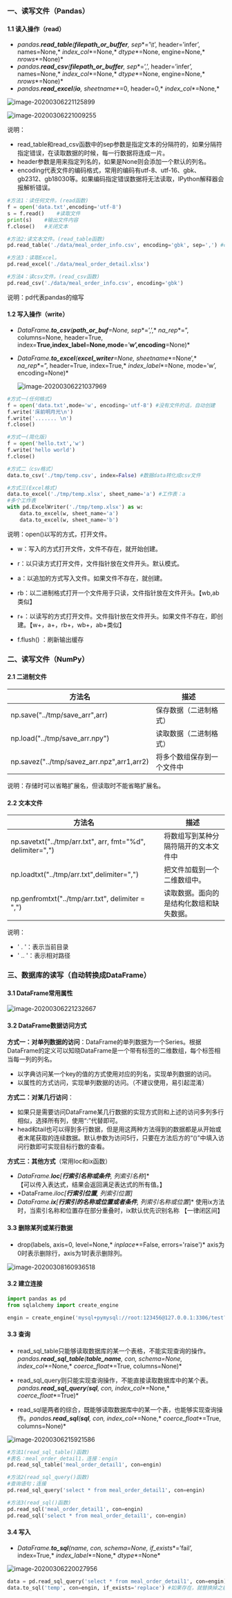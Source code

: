 ### 一、读写文件（Pandas）

#### 1.1 读入操作（read）

- *pandas.***read_table***(**filepath_or_buffer**,* *sep**=’\t’, header=’infer’, names=None,* *index_col**=None,* *dtype**=None, engine=None,* *nrows**=None)*
- *pandas.***read_csv***(**filepath_or_buffer**,* *sep**=’,’, header=’infer’, names=None,* *index_col**=None,* *dtype**=None, engine=None,* *nrows**=None)*
- *pandas.***read_excel***(**io**,* *sheetname**=0, header=0,* *index_col**=None,* 

![image-20200306221125899](C:\Users\tiger\AppData\Roaming\Typora\typora-user-images\image-20200306221125899.png)

![image-20200306221009255](C:\Users\tiger\AppData\Roaming\Typora\typora-user-images\image-20200306221009255.png)

说明：

- read_table和read_csv函数中的sep参数是指定文本的分隔符的，如果分隔符指定错误，在读取数据的时候，每一行数据将连成一片。
- header参数是用来指定列名的，如果是None则会添加一个默认的列名。
- encoding代表文件的编码格式，常用的编码有utf-8、utf-16、gbk、gb2312、gb18030等。如果编码指定错误数据将无法读取，IPython解释器会报解析错误。

```python
#方法1：读任何文件。(read函数)
f = open('data.txt',encoding='utf-8')
s = f.read()	#读取文件
print(s)    #输出文件内容
f.close()	#关闭文本

#方法2:读文本文件。(read_table函数)
pd.read_table('./data/meal_order_info.csv', encoding='gbk', sep=',') #csv默认分隔符为逗号,

#方法3：读取Excel。
pd.read_excel('./data/meal_order_detail.xlsx')

#方法4：读csv文件。(read_csv函数)
pd.read_csv('./data/meal_order_info.csv', encoding='gbk')
```

说明：pd代表pandas的缩写



#### 1.2 写入操作（write）

- *DataFrame.***to_csv***(**path_or_buf**=None,* *sep**=’,’,* *na_rep**=”, columns=None, header=True, index=**True,index_label**=**None,mode**=’**w’,encoding**=None)*

- *DataFrame.***to_excel***(**excel_writer**=None,* *sheetname**=None’,* *na_rep**=”, header=True, index=True,* *index_label**=None, mode=’w’, encoding=None)*

  

  ![image-20200306221037969](C:\Users\tiger\AppData\Roaming\Typora\typora-user-images\image-20200306221037969.png)

```python
#方式一(任何格式)
f = open('data.txt',mode='w', encoding='utf-8') #没有文件的话，自动创建
f.write('床前明月光\n')
f.write('....... \n')
f.close()

#方式一(简化版)
f = open('hello.txt','w')
f.write('hello world')
f.close()

#方式二（csv格式）
data.to_csv('./tmp/temp.csv', index=False) #数据data转化成csv文件

#方式三(Excel格式)
data.to_excel('./tmp/temp.xlsx', sheet_name='a') #工作表：a
#多个工作表
with pd.ExcelWriter('./tmp/temp.xlsx') as w:
    data.to_excel(w, sheet_name='a')
    data.to_excel(w, sheet_name='b')
```

 说明：open()以写的方式，打开文件。

- w：写入的方式打开文件，文件不存在，就开始创建。

- r：以只读方式打开文件，文件指针放在文件开头。默认模式。

- a：以追加的方式写入文件。如果文件不存在，就创建。

- rb：以二进制格式打开一个文件用于只读，文件指针放在文件开头。【wb,ab类似】

- r+：以读写的方式打开文件。文件指针放在文件开头。如果文件不存在，即创建。【w+，a+，rb+，wb+，ab+类似】

- f.flush() ：刷新输出缓存



### 二、读写文件（NumPy）

#### 2.1 二进制文件

| 方法名                                     | 描述                       |
| ------------------------------------------ | -------------------------- |
| np.save("../tmp/save_arr",arr)             | 保存数据（二进制格式）     |
| np.load("../tmp/save_arr.npy")             | 读取数据（二进制格式）     |
| np.savez("../tmp/savez_arr.npz",arr1,arr2) | 将多个数组保存到一个文件中 |

说明：存储时可以省略扩展名，但读取时不能省略扩展名。

#### 2.2 文本文件

| 方法名                                                     | 描述                                     |
| ---------------------------------------------------------- | ---------------------------------------- |
| np.savetxt("../tmp/arr.txt", arr, fmt="%d", delimiter=",") | 将数组写到某种分隔符隔开的文本文件中     |
| np.loadtxt("../tmp/arr.txt",delimiter=",")                 | 把文件加载到一个二维数组中。             |
| np.genfromtxt("../tmp/arr.txt", delimiter = ",")           | 读取数据。面向的是结构化数组和缺失数据。 |

说明：

- ' . '：表示当前目录
- ' .. '：表示相对路径







### 三、数据库的读写（自动转换成DataFrame）

#### 3.1 DataFrame常用属性

![image-20200306221232667](C:\Users\tiger\AppData\Roaming\Typora\typora-user-images\image-20200306221232667.png)

#### 3.2 DataFrame数据访问方式

**方式一：对单列数据的访问**：DataFrame的单列数据为一个Series。根据DataFrame的定义可以知晓DataFrame是一个带有标签的二维数组，每个标签相当每一列的列名。

- 以字典访问某一个key的值的方式使用对应的列名，实现单列数据的访问。
- 以属性的方式访问，实现单列数据的访问。（不建议使用，易引起混淆）

**方式二：对某几行访问**：

- 如果只是需要访问DataFrame某几行数据的实现方式则和上述的访问多列多行相似，选择所有列，使用“:”代替即可。
- head和tail也可以得到多行数据，但是用这两种方法得到的数据都是从开始或者末尾获取的连续数据。默认参数为访问5行，只要在方法后方的“()”中填入访问行数即可实现目标行数的查看。

**方式三：其他方式**（常用loc和ix函数）

- *DataFrame.***loc**[**行索引名称或条件**,* *列索引名称**]*     
  【可以传入表达式，结果会返回满足表达式的所有值。】
- *DataFrame.***iloc[**行索引位置**,* *列索引位置**]*
- *DataFrame.***ix**[**行索引的名称或位置或者条件**,* *列索引名称或位置**]*
  使用ix方法时，当索引名称和位置存在部分重叠时，ix默认优先识别名称 【一律闭区间】

#### 3.3 删除某列或某行数据

- drop(labels, axis=0, level=None,* *inplace**=False, errors='raise')*
  axis为0时表示删除行，axis为1时表示删除列。

![image-20200308160936518](C:\Users\tiger\AppData\Roaming\Typora\typora-user-images\image-20200308160936518.png)

#### 3.2 建立连接

```python
import pandas as pd
from sqlalchemy import create_engine

engin = create_engine('mysql+pymysql://root:123456@127.0.0.1:3306/test?charset=utf8')
```

#### 3.3 查询

- read_sql_table只能够读取数据库的某一个表格，不能实现查询的操作。*pandas.***read_sql_table***(**table_name**, con, schema=None,* *index_col**=None,* *coerce_float**=True, columns=None)*

- read_sql_query则只能实现查询操作，不能直接读取数据库中的某个表。 *pandas.***read_sql_query***(**sql**, con,* *index_col**=None,* *coerce_float**=True)*

- read_sql是两者的综合，既能够读取数据库中的某一个表，也能够实现查询操作。*pandas.***read_sql***(**sql**, con,* *index_col**=None,* *coerce_float**=True, columns=None)*

![image-20200306215921586](C:\Users\tiger\AppData\Roaming\Typora\typora-user-images\image-20200306215921586.png)

```python
#方法1(read_sql_table()函数)
#表名：meal_order_detail1，连接：engin
pd.read_sql_table('meal_order_detail1', con=engin) 

#方法2(read_sql_query()函数)
#查询语句；连接
pd.read_sql_query('select * from meal_order_detail1', con=engin)

#方法3(read_sql()函数)
pd.read_sql('meal_order_detail1', con=engin)
pd.read_sql('select * from meal_order_detail1', con=engin)
```

#### 3.4 写入

- *DataFrame.***to_sql***(name, con, schema=None,* *if_exists**=’fail’, index=True,* *index_label**=None,* *dtype**=None*

![image-20200306220027956](C:\Users\tiger\AppData\Roaming\Typora\typora-user-images\image-20200306220027956.png)

```python
data = pd.read_sql_query('select * from meal_order_detail1', con=engin)
data.to_sql('temp', con=engin, if_exists='replace') #如果存在，就替换掉之前的
```


